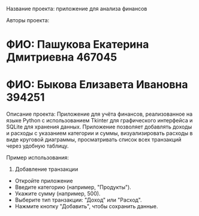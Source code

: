Название проекта: приложение для анализа финансов

Авторы проекта:

# ФИО: Пашукова Екатерина Дмитриевна 467045

# ФИО: Быкова Елизавета Ивановна 394251

Описание проекта:
Приложение для учёта финансов, реализованное на языке Python с использованием Tkinter для графического интерфейса и SQLite для хранения данных. 
Приложение позволяет добавлять доходы и расходы с указанием категории и суммы, визуализировать расходы в виде круговой диаграммы, просматривать список всех транзакций через удобную таблицу.

Пример использования: 

1. Добавление транзакции
- Откройте приложение
- Введите категорию (например, "Продукты").
- Укажите сумму (например, 500).
- Выберите тип транзакции: "Доход" или "Расход".
- Нажмите кнопку "Добавить", чтобы сохранить данные.
